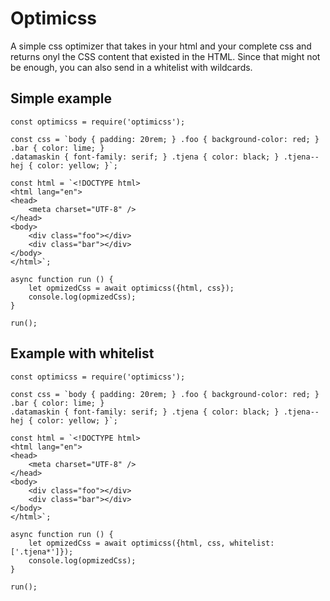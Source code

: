 # Optimicss

A simple css optimizer that takes in your html and your complete css and returns onyl the CSS content that existed in the HTML.
Since that might not be enough, you can also send in a whitelist with wildcards.

## Simple example

```
const optimicss = require('optimicss');

const css = `body { padding: 20rem; } .foo { background-color: red; } .bar { color: lime; } 
.datamaskin { font-family: serif; } .tjena { color: black; } .tjena--hej { color: yellow; }`;

const html = `<!DOCTYPE html>
<html lang="en">
<head>
    <meta charset="UTF-8" />
</head>
<body>
    <div class="foo"></div>
    <div class="bar"></div>
</body>
</html>`;

async function run () {
    let opmizedCss = await optimicss({html, css});
    console.log(opmizedCss);
}

run();

```

## Example with whitelist

```
const optimicss = require('optimicss');

const css = `body { padding: 20rem; } .foo { background-color: red; } .bar { color: lime; } 
.datamaskin { font-family: serif; } .tjena { color: black; } .tjena--hej { color: yellow; }`;

const html = `<!DOCTYPE html>
<html lang="en">
<head>
    <meta charset="UTF-8" />
</head>
<body>
    <div class="foo"></div>
    <div class="bar"></div>
</body>
</html>`;

async function run () {
    let opmizedCss = await optimicss({html, css, whitelist: ['.tjena*']});
    console.log(opmizedCss);
}

run();

```
